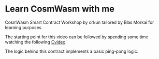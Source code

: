 # Learn CosmWasm with me

CosmWasm Smart Contract Workshop by orkun tailored by Blas Morkai for learning purposes.

The starting point for this video can be followed by spending some time watching the following
[Cvideo](https://www.youtube.com/watch?time_continue=206&v=VTjiC4wcd7k&feature=emb_logo).

The logic behind this contract implements a basic ping-pong logic.
